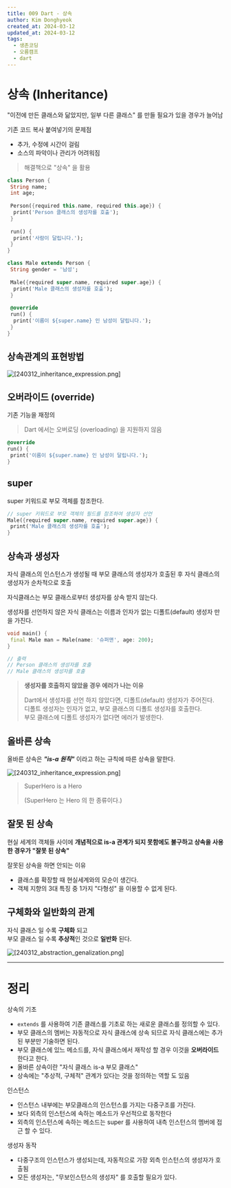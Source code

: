 ```yaml
---
title: 009 Dart - 상속
author: Kim Donghyeok
created_at: 2024-03-12
updated_at: 2024-03-12
tags:
  - 생존코딩
  - 오름캠프
  - dart
---
```


# 상속 (Inheritance)

"이전에 만든 클래스와 닮았지만, 일부 다른 클래스" 를 만들 필요가 있을 경우가 늘어남  

기존 코드 복사 붙여넣기의 문제점

- 추가, 수정에 시간이 걸림
- 소스의 파악이나 관리가 어려워짐

> 해결책으로 "상속" 을 활용

```dart
class Person {  
 String name;  
 int age;  
   
 Person({required this.name, required this.age}) {  
  print('Person 클래스의 생성자를 호출');  
 }  
   
 run() {  
  print('사람이 달립니다.');  
 }  
}
```

```dart
class Male extends Person {  
 String gender = '남성';  
   
 Male({required super.name, required super.age}) {  
  print('Male 클래스의 생성자를 호출');  
 }  
   
 @override  
 run() {  
  print('이름이 ${super.name} 인 남성이 달립니다.');  
 }  
}
```

## 상속관계의 표현방법

![[240312_inheritance_expression.png]](/02.Dart/_resources/240312_inheritance_expression.png)

## 오버라이드 (override)

기존 기능을 재정의

> Dart 에서는 오버로딩 (overloading) 을 지원하지 않음

```dart
@override
run() {
 print('이름이 ${super.name} 인 남성이 달립니다.');
}
```

## super

super 키워드로 부모 객체를 참조한다.

```dart
// super 키워드로 부모 객체의 필드를 참조하여 생성자 선언
Male({required super.name, required super.age}) {  
 print('Male 클래스의 생성자를 호출');      
}  
```

## 상속과 생성자

자식 클래스의 인스턴스가 생성될 때 부모 클래스의 생성자가 호출된 후 자식 클래스의 생성자가 순차적으로 호출

자식클래스는 부모 클래스로부터 생성자를 상속 받지 않는다.

생성자를 선언하지 않은 자식 클래스는 이름과 인자가 없는 디폴트(default) 생성자 만을 가진다.

```dart
void main() {
 final Male man = Male(name: '슈퍼맨', age: 200);
}

// 출력
// Person 클래스의 생성자를 호출
// Male 클래스의 생성자를 호출
```

> **생성자를 호출하지 않았을 경우 에러가 나는 이유**  
>
> Dart에서 생성자를 선언 하지 않았다면, 디폴트(default) 생성자가 주어진다.  
> 디폴트 생성자는 인자가 없고, 부모 클래스의 디폴트 생성자를 호출한다.  
> 부모 클래스에 디폴트 생성자가 없다면 에러가 발생한다.

## 올바른 상속

올바른 상속은 ***"is-a 원칙"***  이라고 하는 규칙에 따른 상속을 말한다.

![[240312_inheritance_expression.png]](/02.Dart/_resources/240312_inheritance_expression.png)

> SuperHero is a Hero
>
> (SuperHero 는 Hero 의 한 종류이다.)

## 잘못 된 상속

현실 세계의 객체들 사이에 **개념적으로 is-a 관계가 되지 못함에도 불구하고 상속을 사용한 경우가 "잘못 된 상속"**

잘못된 상속을 하면 안되는 이유

- 클래스를 확장할 때 현실세계와의 모순이 생긴다.
- 객체 지향의 3대 특징 중 1가지 "다형성" 을 이용할 수 없게 된다.

## 구체화와 일반화의 관계

자식 클래스 일 수록 **구체화** 되고  
부모 클래스 일 수록  **추상적**인 것으로 **일반화** 된다.

![[240312_abstraction_genalization.png]](/02.Dart/_resources/240312_abstraction_genalization.png)

---

# 정리

상속의 기초

- `extends` 를 사용하여 기존 클래스를 기초로 하는 새로운 클래스를 정의할 수 있다.
- 부모 클래스의 멤버는 자동적으로 자식 클래스에 상속 되므로 자식 클래스에는 추가된 부분만 기술하면 된다.
- 부모 클래스에 있느 메소드를, 자식 클래스에서 재작성 할 경우 이것을 **오버라이드** 한다고 한다.
- 올바른 상속이란  "자식 클래스 is-a 부모 클래스"
- 상속에는 "추상적, 구체적" 관계가 있다는 것을 정의하는 역할 도 있음

인스턴스

- 인스턴스 내부에는  부모클래스의 인스턴스를 가지는 다중구조를 가진다.
- 보다 외측의 인스턴스에 속하는 메소드가 우선적으로 동작한다
- 외측의 인스턴스에 속하는 메소드는 super 를 사용하여 내측 인스턴스의 멤버에 접근 할 수 있다.

생성자 동작

- 다중구조의 인스턴스가 생성되는데, 자동적으로 가장 외측 인스턴스의 생성자가 호출됨
- 모든 생성자는, "무보인스턴스의 생성자" 를 호출할 필요가 있다.
